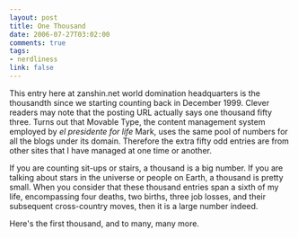 ```yaml
--- 
layout: post
title: One Thousand
date: 2006-07-27T03:02:00
comments: true
tags:
- nerdliness
link: false
---
```

This entry here at zanshin.net world domination headquarters is the thousandth since we starting counting back in December 1999. Clever readers may note that the posting URL actually says one thousand fifty three. Turns out that Movable Type, the content management system employed by <em>el presidente for life</em> Mark, uses the same pool of numbers for all the blogs under its domain. Therefore the extra fifty odd entries are from other sites that I have managed at one time or another.

If you are counting sit-ups or stairs, a thousand is a big number. If you are talking about stars in the universe or people on Earth, a thousand is pretty small. When you consider that these thousand entries span a sixth of my life, encompassing four deaths, two births, three job losses, and their subsequent cross-country moves, then it is a large number indeed.

Here's the first thousand, and to many, many more.
